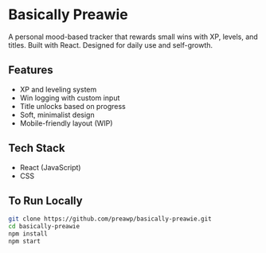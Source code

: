 # Basically Preawie

A personal mood-based tracker that rewards small wins with XP, levels, and titles. Built with React. Designed for daily use and self-growth.

## Features
- XP and leveling system
- Win logging with custom input
- Title unlocks based on progress
- Soft, minimalist design
- Mobile-friendly layout (WIP)

## Tech Stack
- React (JavaScript)
- CSS

## To Run Locally

```bash
git clone https://github.com/preawp/basically-preawie.git
cd basically-preawie
npm install
npm start
